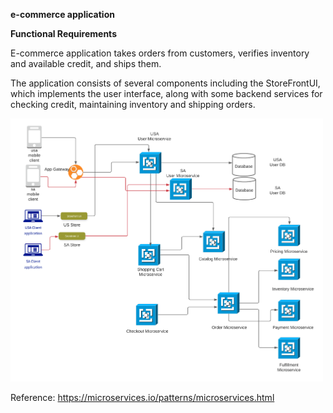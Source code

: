 <b>e-commerce application</b><br>

<b>Functional Requirements</b><br>
  
E-commerce application takes orders from customers, verifies inventory and available credit, and ships them. <br>

The application consists of several components including the StoreFrontUI, which implements the user interface, along with some backend services for checking credit, maintaining inventory and shipping orders. 

<img src="https://github.com/rjanapa/rjanapa/blob/main/Winestore-Internationalization-Project.png" width="500" length="500"> <br>
  
Reference: https://microservices.io/patterns/microservices.html



